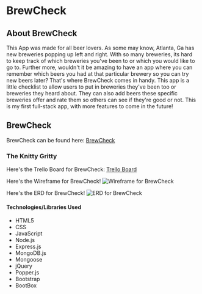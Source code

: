 # BrewCheck

## About BrewCheck
This App was made for all beer lovers. As some may know, Atlanta, Ga has new breweries popping up left and right. With so many breweries, its hard to keep track of which breweries you've been to or which you would like to go to. Further more, wouldn't it be amazing to have an app where you can remember which beers you had at that particular brewery so you can try new beers later? That's where BrewCheck comes in handy. This app is a little checklist to allow users to put in breweries they've been too or breweries they heard about. They can also add beers these specific breweries offer and rate them so others can see if they're good or not. This is my first full-stack app, with more features to come in the future!

## BrewCheck
BrewCheck can be found here: [BrewCheck](https://brewcheck.herokuapp.com/ "BrewCheck")

### The Knitty Gritty

Here's the Trello Board for BrewCheck: [Trello Board](https://trello.com/b/fr57UdGd/brew-check "Trello Board")

Here's the Wireframe for BrewCheck!
![Wireframe for BrewCheck](https://i.imgur.com/6xPIjj8.jpg "WireFrame")

Here's the ERD for BrewCheck!
![ERD for BrewCheck](https://i.imgur.com/Rs3lfH0.png "ERD")

#### Technologies/Libraries Used
* HTML5
* CSS
* JavaScript
* Node.js
* Express.js
* MongoDB.js
* Mongoose
* jQuery
* Popper.js
* Bootstrap
* BootBox


